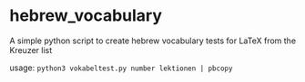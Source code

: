# hebrew_vocabulary
A simple python script to create hebrew vocabulary tests for LaTeX from the Kreuzer list 

usage: 
`python3 vokabeltest.py number lektionen | pbcopy` 
